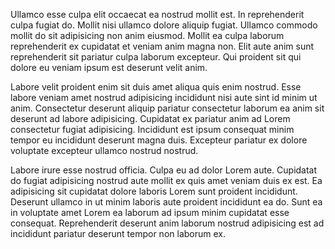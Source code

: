 Ullamco esse culpa elit occaecat ea nostrud mollit est. In reprehenderit culpa fugiat do. Mollit nisi ullamco dolore aliquip fugiat. Ullamco commodo mollit do sit adipisicing non anim eiusmod. Mollit ea culpa laborum reprehenderit ex cupidatat et veniam anim magna non. Elit aute anim sunt reprehenderit sit pariatur culpa laborum excepteur. Qui proident sit qui dolore eu veniam ipsum est deserunt velit anim.

Labore velit proident enim sit duis amet aliqua quis enim nostrud. Esse labore veniam amet nostrud adipisicing incididunt nisi aute sint id minim ut anim. Consectetur deserunt aliquip pariatur consectetur laborum ea anim sit deserunt ad labore adipisicing. Cupidatat ex pariatur anim ad Lorem consectetur fugiat adipisicing. Incididunt est ipsum consequat minim tempor eu incididunt deserunt magna duis. Excepteur pariatur ex dolore voluptate excepteur ullamco nostrud nostrud.

Labore irure esse nostrud officia. Culpa eu ad dolor Lorem aute. Cupidatat do fugiat adipisicing nostrud aute mollit ex quis amet veniam duis ex est. Ea adipisicing sit cupidatat dolore laboris Lorem sunt proident incididunt. Deserunt ullamco in ut minim laboris aute proident incididunt ea do. Sunt ea in voluptate amet Lorem ea laborum ad ipsum minim cupidatat esse consequat. Reprehenderit deserunt anim laborum nostrud adipisicing est ad incididunt pariatur deserunt tempor non laborum ex.